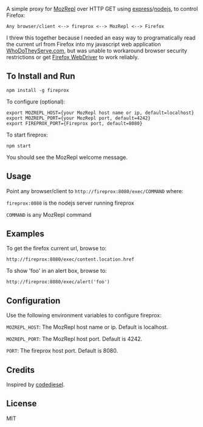 A simple proxy for [MozRepl] over HTTP GET using [express]/[nodejs],
to control Firefox:

    Any browser/client <--> fireprox <--> MozRepl <--> Firefox

I threw this together because I needed an easy way to programatically read the current
url from Firefox into my javascript web application [WhoDoTheyServe.com][wdts],
but was unable to workaround browser security restrictions or get
[Firefox WebDriver][WebDriver] to work reliably.

## To Install and Run

    npm install -g fireprox

To configure (optional):

    export MOZREPL_HOST={your MozRepl host name or ip, default=localhost}
    export MOZREPL_PORT={your MozRepl port, default=4242}
    export FIREPROX_PORT={Fireprox port, default=8080}

To start fireprox:

    npm start

You should see the MozRepl welcome message.

## Usage

Point any browser/client to `http://fireprox:8080/exec/COMMAND` where:

  `fireprox:8080` is the nodejs server running fireprox

  `COMMAND` is any MozRepl command

## Examples

To get the firefox current url, browse to:

    http://fireprox:8080/exec/content.location.href

To show 'foo' in an alert box, browse to:

    http://fireprox:8080/exec/alert('foo')

## Configuration

Use the following environment variables to configure fireprox:

`MOZREPL_HOST`: The MozRepl host name or ip. Default is localhost.

`MOZREPL_PORT`: The MozRepl host port. Default is 4242.

`PORT`: The fireprox host port. Default is 8080.

## Credits

Inspired by [codediesel].

## License

MIT

[codediesel]: http://www.codediesel.com/tools/peeking-inside-firefox-using-mozrepl
[express]: https://github.com/visionmedia/express
[LiveScript]: https://github.com/gkz/LiveScript 
[MozRepl]: https://github.com/bard/mozrepl/wiki
[nodejs]: http://nodejs.org
[wdts]: http://WhoDoTheyServe.com
[WebDriver]: http://code.google.com/p/selenium/wiki/FirefoxDriver
